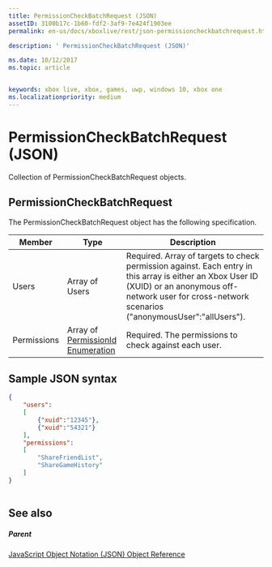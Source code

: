 ```yaml
---
title: PermissionCheckBatchRequest (JSON)
assetID: 3100b17c-1b60-fdf2-3af9-7e424f1903ee
permalink: en-us/docs/xboxlive/rest/json-permissioncheckbatchrequest.html

description: ' PermissionCheckBatchRequest (JSON)'

ms.date: 10/12/2017
ms.topic: article


keywords: xbox live, xbox, games, uwp, windows 10, xbox one
ms.localizationpriority: medium
---
```



# PermissionCheckBatchRequest (JSON)
Collection of PermissionCheckBatchRequest objects. 
<a id="ID4EP"></a>

 
## PermissionCheckBatchRequest
 
The PermissionCheckBatchRequest object has the following specification.
 
| Member| Type| Description| 
| --- | --- | --- | 
| Users| Array of Users| Required. Array of targets to check permission against. Each entry in this array is either an Xbox User ID (XUID) or an anonymous off-network user for cross-network scenarios ("anonymousUser":"allUsers"). | 
| Permissions| Array of [PermissionId Enumeration](../enums/privacy-enum-permissionid.md)| Required. The permissions to check against each user.| 
  
<a id="ID4E3B"></a>

 
## Sample JSON syntax
 

```json
{
    "users":
    [
        {"xuid":"12345"},
        {"xuid":"54321"}
    ],
    "permissions":
    [
        "ShareFriendList",
        "ShareGameHistory"
    ]
}
    
```

  
<a id="ID4EFC"></a>

 
## See also
 
<a id="ID4EHC"></a>

 
##### Parent 

[JavaScript Object Notation (JSON) Object Reference](atoc-xboxlivews-reference-json.md)

   